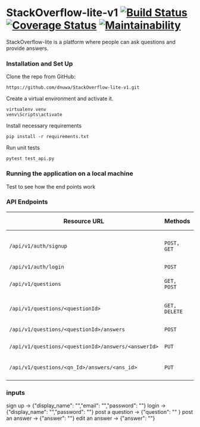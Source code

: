 # StackOverflow-lite-v1         [![Build Status](https://travis-ci.org/dnuwa/StackOverflow-lite-v1.svg?branch=develop)](https://travis-ci.org/dnuwa/StackOverflow-lite-v1)           [![Coverage Status](https://coveralls.io/repos/github/dnuwa/StackOverflow-lite-v1/badge.svg?branch=develop)](https://coveralls.io/github/dnuwa/StackOverflow-lite-v1?branch=develop)          [![Maintainability](https://api.codeclimate.com/v1/badges/435ecbae727fc0572738/maintainability)](https://codeclimate.com/github/dnuwa/StackOverflow-lite-v1/maintainability)       
StackOverflow-lite is a platform where people can ask questions and provide answers. 

### Installation and Set Up

Clone the repo from GitHub:

```
https://github.com/dnuwa/StackOverflow-lite-v1.git

```

Create a virtual environment and activate it.

```
virtualenv venv
venv\Scripts\activate

```

Install necessary requirements

```
pip install -r requirements.txt

```

Run unit tests

```
pytest test_api.py

```

### Running the application on a local machine

Test to see how the end points work

### API Endpoints

| Resource URL | Methods | Description | Requires Token |
| -------- | ------------- | --------- |--------------- |
| `/api/v1/auth/signup` | `POST, GET`  | Post new user and get all users | `FALSE` |
| `/api/v1/auth/login` | `POST`  | User Login | `FALSE` |
| `/api/v1/questions` | `GET, POST` | Add & Fetch questions | `TRUE` |
| `/api/v1/questions/<questionId>` | `GET, DELETE` | Manipulate a single question | `TRUE` |
| `/api/v1/questions/<questionId>/answers` | `POST` | Add an answer | `TRUE` |
| `/api/v1/questions/<questionId>/answers/<answerId>` | `PUT` | Edit an answer | `TRUE` |
| `/api/v1/questions/<qn_Id>/answers/<ans_id>` | `PUT` | Mark an Answer as Preferred | `TRUE` |

### inputs

sign up -> {"display_name": "","email": "","password": ""}
login -> {"display_name": "","password": ""}
post a question -> {"question": "" }
post an answer -> {"answer": ""}
edit an answer -> {"answer": ""}
